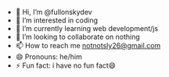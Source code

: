 - 👋 Hi, I’m @fullonskydev
- 👀 I’m interested in coding
- 🌱 I’m currently learning web development/js
- 💞️ I’m looking to collaborate on nothing
- 📫 How to reach me notnotsly26@gmail.com
- 😄 Pronouns: he/him
- ⚡ Fun fact: i have no fun fact😄

<!---
fullonskydev/fullonskydev is a ✨ special ✨ repository because its `README.md` (this file) appears on your GitHub profile.
You can click the Preview link to take a look at your changes.
--->
